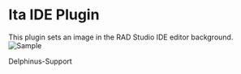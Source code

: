 # Ita IDE Plugin
This plugin sets an image in the RAD Studio IDE editor background.
![Sample](https://i.imgur.com/NSvOhca.png)

Delphinus-Support
